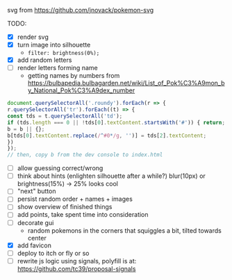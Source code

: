 svg from https://github.com/jnovack/pokemon-svg

TODO:
- [x] render svg
- [x] turn image into silhouette
  - `filter: brightness(0%);`
- [x] add random letters
- [ ] render letters forming name
  - getting names by numbers from https://bulbapedia.bulbagarden.net/wiki/List_of_Pok%C3%A9mon_by_National_Pok%C3%A9dex_number

```javascript
document.querySelectorAll('.roundy').forEach(r => {
r.querySelectorAll('tr').forEach((t) => {
const tds = t.querySelectorAll('td');
if (tds.length === 0 || !tds[0].textContent.startsWith('#')) { return; }
b = b || {};
b[tds[0].textContent.replace(/^#0*/g, '')] = tds[2].textContent;
})
});
// then, copy b from the dev console to index.html
```

- [ ] allow guessing correct/wrong
- [ ] think about hints (enlighten silhouette after a while?) blur(10px) or brightness(15%) -> 25% looks cool
- [ ] "next" button
- [ ] persist random order + names + images
- [ ] show overview of finished things
- [ ] add points, take spent time into consideration
- [ ] decorate gui
  - random pokemons in the corners that squiggles a bit, tilted towards center
- [x] add favicon
- [ ] deploy to itch or fly or so
- [ ] rewrite js logic using signals, polyfill is at: https://github.com/tc39/proposal-signals

